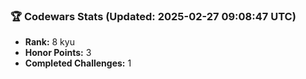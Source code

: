 ### 🏆 Codewars Stats (Updated: 2025-02-27 09:08:47 UTC)

- **Rank:** 8 kyu
- **Honor Points:** 3
- **Completed Challenges:** 1
